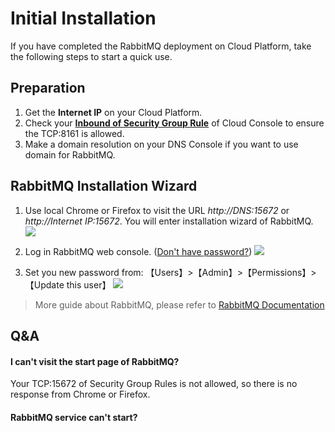 # Initial Installation

If you have completed the RabbitMQ deployment on Cloud Platform, take the following steps to start a quick use.

## Preparation

1. Get the **Internet IP** on your Cloud Platform.
2. Check your **[Inbound of Security Group Rule](https://support.websoft9.com/docs/faq/tech-instance.html)** of Cloud Console to ensure the TCP:8161 is allowed.
3. Make a domain resolution on your DNS Console if you want to use domain for RabbitMQ.

## RabbitMQ Installation Wizard

1. Use local Chrome or Firefox to visit the URL *http://DNS:15672* or *http://Internet IP:15672*. You will enter installation wizard of RabbitMQ.
   ![](https://libs.websoft9.com/Websoft9/DocsPicture/zh/rabbitmq/rabbitmq-login-websoft9.png)

2. Log in RabbitMQ web console. ([Don't have password?](/stack-accounts.md#rabbitmq)) 
   ![](https://libs.websoft9.com/Websoft9/DocsPicture/zh/rabbitmq/rabbitmq-bk-websoft9.png)

3. Set you new password from: 【Users】>【Admin】>【Permissions】>【Update this user】
   ![](https://libs.websoft9.com/Websoft9/DocsPicture/zh/rabbitmq/rabbitmq-pw-websoft9.png)

> More guide about RabbitMQ, please refer to [RabbitMQ Documentation](https://www.rabbitmq.com/documentation.html)

## Q&A

#### I can't visit the start page of RabbitMQ?

Your TCP:15672 of Security Group Rules is not allowed, so there is no response from Chrome or Firefox.

#### RabbitMQ service can't start? 